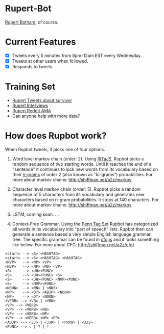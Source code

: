 # Rupert-Bot
[Rupert Botham](http://twitter.com/rupbot), of course.

# Current Features
* [x] Tweets every 5 minutes from 8pm-12am EST every Wednesday.
* [x] Tweets at other users when followed.
* [X] Responds to tweets

# Training Set
* [Rupert Tweets about survivor](https://github.com/shiffman/Rupert-Bot/blob/gh-pages/node/data/rupert_tweets_edited.txt)
* [Rupert Interviews](https://github.com/shiffman/Rupert-Bot/blob/gh-pages/node/data/rupert_interviews.txt)
* [Rupert Reddit AMA](https://github.com/shiffman/Rupert-Bot/blob/gh-pages/node/data/rupert_reddit.txt)
* Can anyone help with more data?

# How does Rupbot work?

When Rupbot tweets, it picks one of four options.

1. Word level markov chain (order: 2).  Using [RiTaJS](https://github.com/dhowe/RiTaJS/), Rupbot picks a random sequence of two starting words.  Until it reaches the end of a "sentence" it continues to ipck new words from its vocabulary based on their [n-grams](https://en.wikipedia.org/wiki/N-gram) of order 2 (also known as "bi-grams") probabilities.  For more about markov chains: http://shiffman.net/a2z/markov

2. Character level markov chain (order: 5).  Rupbot picks a random sequence of 5 characters from its vocabulary and generates new characters based on n-gram probabilities.  It stops at 140 characters. For more about markov chains: http://shiffman.net/a2z/markov

3. LSTM, coming soon. . .

4. Context-Free Grammar.  Using the [Penn Tag Set](https://www.ling.upenn.edu/courses/Fall_2003/ling001/penn_treebank_pos.html) Rupbot has categorized all words in its vocabulary into "part of speech" lists.  Rupbot then can generate a sentence based a very simple English language grammar tree.  The specific grammar can be found in [cfg.js](https://github.com/shiffman/Rupert-Bot/blob/gh-pages/node/cfg.js) and it looks something like below.  For more about CFG: http://shiffman.net/a2z/cfg/


```
<start> --> <S> <HASHTAG>
<start> --> <S> <HASHTAG> <HASHTAG>
<NVP>   --> <NP> <VP>
<NVP>   --> <NP> <MD> <VP>
<S>     --> <UH><PUNC>
<S>     --> <UH><PUNC> <S>
<S>     --> <UH><PUNC> <NVP><PUNC>
<S>     --> <NVP><PUNC>
<NOUN>  --> <NN> | <NNS>
<NP>    --> <DT> <ADJP> <NOUN>
<NP>    --> <DT> <NOUN>
<VERB> --> <VB> | <VBD>
<VP> --> <VERB>
<VP> --> <VERB> <RB>
<VP> --> <VERB> <NP>
<VP> --> <VERB> <NP> <PP>
<ADJP> --> <JJ> | <JJR> | <PRP$> | <JJS>
<PUNC> --> . | ? | !
```

